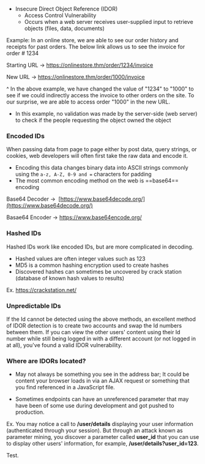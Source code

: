 - Insecure Direct Object Reference (IDOR) 
	- Access Control Vulnerability
	- Occurs when a web server receives user-supplied input to retrieve objects (files, data, documents)

Example:
In an online store, we are able to see our order history and receipts for past orders. The below link allows us to see the invoice for order # 1234

Starting URL -> https://onlinestore.thm/order/1234/invoice

New URL -> https://onlinestore.thm/order/1000/invoice

^
In the above example, we have changed the value of "1234" to "1000" to see if we could indirectly access the invoice to other orders on the site. To our surprise, we are able to access order "1000" in the new URL. 

- In this example, no validation was made by the server-side (web server) to check if the people requesting the object owned the object


### Encoded IDs

 When passing data from page to page either by post data, query strings, or cookies, web developers will often first take the raw data and encode it.
  
  - Encoding this data changes binary data into ASCII strings commonly using the `a-z, A-Z, 0-9 and =` characters for padding
  - The most common encoding method on the web is ==base64== encoding 

Base64 Decoder ->  [https://www.base64decode.org/](https://www.base64decode.org/)

Basae64 Encoder -> https://www.base64encode.org/

### Hashed IDs

Hashed IDs work like encoded IDs, but are more complicated in decoding. 
- Hashed values are often integer values such as 123
- MD5 is a common hashing encryption used to create hashes
- Discovered hashes can sometimes be uncovered by crack station (database of known hash values to results)

Ex. https://crackstation.net/

### Unpredictable IDs 

If the Id cannot be detected using the above methods, an excellent method of IDOR detection is to create two accounts and swap the Id numbers between them. If you can view the other users' content using their Id number while still being logged in with a different account (or not logged in at all), you've found a valid IDOR vulnerability.

### Where are IDORs located? 
- May not always be something you see in the address bar; It could be content your browser loads in via an AJAX request or something that you find referenced in a JavaScript file.

- Sometimes endpoints can have an unreferenced parameter that may have been of some use during development and got pushed to production. 

Ex. 
You may notice a call to **/user/details** displaying your user information (authenticated through your session). But through an attack known as parameter mining, you discover a parameter called **user_id** that you can use to display other users' information, for example, **/user/details?user_id=123**.

Test.